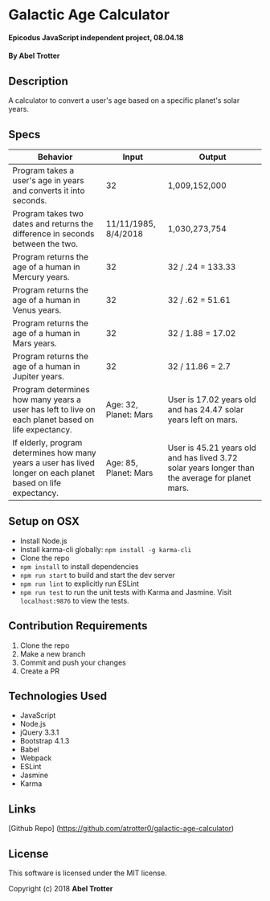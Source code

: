 # Galactic Age Calculator

#### Epicodus JavaScript independent project, 08.04.18

#### By Abel Trotter

## Description

A calculator to convert a user's age based on a specific planet's solar years.

## Specs

| Behavior | Input | Output |
|----------|-------|--------|
| Program takes a user's age in years and converts it into seconds. | 32 | 1,009,152,000 |
| Program takes two dates and returns the difference in seconds between the two. | 11/11/1985, 8/4/2018 | 1,030,273,754 |
| Program returns the age of a human in Mercury years. | 32 | 32 / .24 = 133.33 |
| Program returns the age of a human in Venus years. | 32 | 32 / .62 = 51.61 |
| Program returns the age of a human in Mars years. | 32 | 32 / 1.88 = 17.02 |
| Program returns the age of a human in Jupiter years. | 32 | 32 / 11.86 = 2.7 |
| Program determines how many years a user has left to live on each planet based on life expectancy. | Age: 32, Planet: Mars | User is 17.02 years old and has 24.47 solar years left on mars. |
| If elderly, program determines how many years a user has lived longer on each planet based on life expectancy. | Age: 85, Planet: Mars | User is 45.21 years old and has lived 3.72 solar years longer than the average for planet mars. |

## Setup on OSX

* Install Node.js
* Install karma-cli globally: `npm install -g karma-cli`
* Clone the repo
* `npm install` to install dependencies
* `npm run start` to build and start the dev server
* `npm run lint` to explicitly run ESLint
* `npm run test` to run the unit tests with Karma and Jasmine. Visit `localhost:9876` to view the tests.

## Contribution Requirements

1. Clone the repo
1. Make a new branch
1. Commit and push your changes
1. Create a PR

## Technologies Used

* JavaScript
* Node.js
* jQuery 3.3.1
* Bootstrap 4.1.3
* Babel
* Webpack
* ESLint
* Jasmine
* Karma

## Links

[Github Repo] (https://github.com/atrotter0/galactic-age-calculator)

## License

This software is licensed under the MIT license.

Copyright (c) 2018 **Abel Trotter**